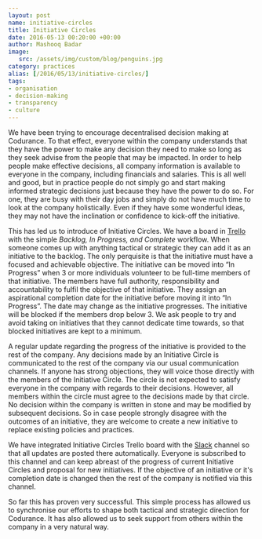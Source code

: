 ```yaml
---
layout: post
name: initiative-circles 
title: Initiative Circles
date: 2016-05-13 00:20:00 +00:00
author: Mashooq Badar 
image:
   src: /assets/img/custom/blog/penguins.jpg
category: practices
alias: [/2016/05/13/initiative-circles/]
tags:
- organisation
- decision-making
- transparency
- culture 
---
```


We have been trying to encourage decentralised decision making at Codurance. To that effect, everyone within the company understands that they have the power to make any decision they need to make so long as they seek advise from the people that may be impacted. In order to help people make effective decisions, all company information is available to everyone in the company, including financials and salaries. This is all well and good, but in practice people do not simply go and start making informed strategic decisions just because they have the power to do so. For one, they are busy with their day jobs and simply do not have much time to look at the company holistically. Even if they have some wonderful ideas, they may not have the inclination or confidence to kick-off the initiative.

This has led us to introduce of Initiative Circles. We have a board in [Trello](https://trello.com) with the simple _Backlog, In Progress, and Complete_ workflow. When someone comes up with anything tactical or strategic they can add it as an initiative to the backlog. The only perquisite is that the initiative must have a focused and achievable objective. The initiative can be moved into “In Progress” when 3 or more individuals volunteer to be full-time members of that initiative. The members have full authority, responsibility and accountability to fulfil the objective of that initiative. They assign an aspirational completion date for the initiative before moving it into “In Progress”. The date may change as the initiative progresses. The initiative will be blocked if the members drop below 3. We ask people to try and avoid taking on initiatives that they cannot dedicate time towards, so that blocked initiatives are kept to a minimum.

A regular update regarding the progress of the initiative is provided to the rest of the company. Any decisions made by an Initiative Circle is communicated to the rest of the company via our usual communication channels. If anyone has strong objections, they will voice those directly with the members of the Initiative Circle. The circle is not expected to satisfy everyone in the company with regards to their decisions. However, all members within the circle must agree to the decisions made by that circle. No decision within the company is written in stone and may be modified by subsequent decisions. So in case people strongly disagree with the outcomes of an initiative, they are welcome to create a new initiative to replace existing policies and practices. 

We have integrated Initiative Circles Trello board with the [Slack](https://slack.com) channel so that all updates are posted there automatically. Everyone is subscribed to this channel and can keep abreast of the progress of current Initiative Circles and proposal for new initiatives. If the objective of an initiative or it's completion date is changed then the rest of the company is notified via this channel.

So far this has proven very successful. This simple process has allowed us to synchronise our efforts to shape both tactical and strategic direction for Codurance. It has also allowed us to seek support from others within the company in a very natural way.
